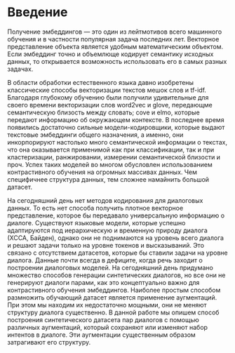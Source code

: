 # Введение

Получение эмбеддингов — это один из лейтмотивов всего машинного обучения и в частности популярная задача последних лет. Векторное представление объекта является удобным математическим объектом. Если эмбеддинг точно и объемлюще кодирует семантику исходных данных, то открывается возможность использовать его в самых разных задачах.

В области обработки естественного языка давно изобретены классические способы векторизации текстов мешок слов и tf-idf. Благодаря глубокому обучению были получили удивительные для своего времени векторизации слов word2vec и glove, передающме семантическую близость между словать; cove и elmo, которые передают информацию об окружающем контексте. В последнее время появились достаточно сильные модели-кодировщики, которые выдают текстовые эмбеддинги общего назначения, а именно, они инкорпорируют настолько много семантической информации о текстах, что она оказывается применимой как при классификации, так и при кластеризации, ранжировании, измерении семантической близости и проч. Успех таких моделей во многом обусловлен использованием контрастивного обучения на огромных массивах данных. Чем специфичнее структура данных, тем сложнее намайнить большой датасет.

На сегодняшний день нет методов кодирования для диалоговых данных. То есть нет способа получить плотное векторное представление, которое бы передавало универсальную информацию о диалоге. Существуют языковые модели, которые успешно адаптируются под иерархическую и временную природу диалога (ХССА, Байден), однако они не поднимаются на уровень всего диалога и решают задачи только на уровне токенов и высказываний. Это связано с отсутствием датасетов, которые бы ставили задачи на уровне диалога. Данные почти всегда в дефиците, когда речь заходит о построении диалоговых моделей. На сегодняшний день придумано множество способов генерации синтетических диалогов, но все они не генерируют диалоги парами, как это концептуально важно для контрастивного обучения эмбеддингов. Наиболее простым способом размножить обучающий датасет является применение аугментаций. При этом мы находим их недостаточно мощными, они не меняют структуру диалога существенно. В данной работе мы опишем способ построения синтетического датасета пар диалогов с помощью различных аугментаций, который сохраняют или изменяют набор интентов в диалоге. Эти аугментации существенным образом затрагивают его структуру.
